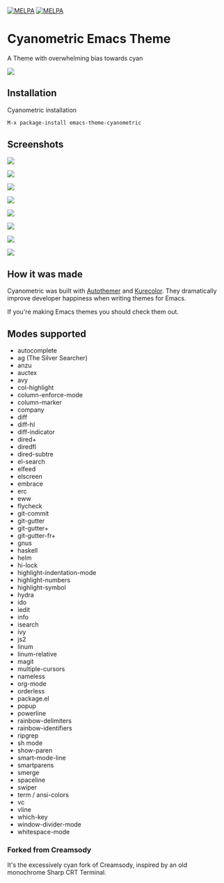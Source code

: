 [![MELPA](http://stable.melpa.org/packages/cyanometric-theme-badge.svg)](http://stable.melpa.org/#/cyanometric-theme) [![MELPA](http://melpa.org/packages/cyanometric-theme-badge.svg)](http://melpa.org/#/cyanometric-theme)

# Cyanometric Emacs Theme

A Theme with overwhelming bias towards cyan

![](https://raw.githubusercontent.com/emacsfodder/emacs-theme-cyanometric/images/cyanometric-beast.png)

## Installation

Cyanometric installation

```sh
M-x package-install emacs-theme-cyanometric 
```

## Screenshots

![](https://raw.githubusercontent.com/emacsfodder/emacs-theme-cyanometric/images/cyanometric-00000.png)

![](https://raw.githubusercontent.com/emacsfodder/emacs-theme-cyanometric/images/cyanometric-00001.png)

![](https://raw.githubusercontent.com/emacsfodder/emacs-theme-cyanometric/images/cyanometric-00002.png)

![](https://raw.githubusercontent.com/emacsfodder/emacs-theme-cyanometric/images/cyanometric-00003.png)

![](https://raw.githubusercontent.com/emacsfodder/emacs-theme-cyanometric/images/cyanometric-00004.png)

![](https://raw.githubusercontent.com/emacsfodder/emacs-theme-cyanometric/images/cyanometric-00005.png)

![](https://raw.githubusercontent.com/emacsfodder/emacs-theme-cyanometric/images/cyanometric-00006.png)

![](https://raw.githubusercontent.com/emacsfodder/emacs-theme-cyanometric/images/cyanometric-00007.png)

## How it was made

Cyanometric was built with [Autothemer](https://github.com/jasonm23/autothemer)
and [Kurecolor](https://github.com/emacsfodder/kurecolor). They dramatically
improve developer happiness when writing themes for Emacs.

If you're making Emacs themes you should check them out.

## Modes supported

- autocomplete
- ag (The Silver Searcher)
- anzu
- auctex
- avy
- col-highlight
- column-enforce-mode
- column-marker
- company
- diff
- diff-hl
- diff-indicator
- dired+
- diredfl
- dired-subtre
- el-search
- elfeed
- elscreen
- embrace
- erc
- eww
- flycheck
- git-commit
- git-gutter
- git-gutter+
- git-gutter-fr+
- gnus
- haskell
- helm
- hi-lock
- highlight-indentation-mode
- highlight-numbers
- highlight-symbol
- hydra
- ido
- iedit
- info
- isearch
- ivy
- js2
- linum
- linum-relative
- magit
- multiple-cursors
- nameless
- org-mode
- orderless
- package.el
- popup
- powerline
- rainbow-delimiters
- rainbow-identifiers
- ripgrep
- sh mode
- show-paren
- smart-mode-line
- smartparens
- smerge
- spaceline
- swiper
- term / ansi-colors
- vc
- vline
- which-key
- window-divider-mode
- whitespace-mode

### Forked from Creamsody

It's the excessively cyan fork of Creamsody, inspired by an old monochrome Sharp CRT Terminal.
